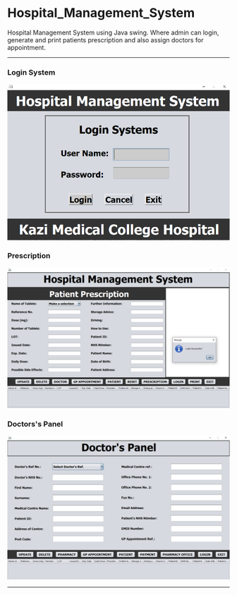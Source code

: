 # Hospital_Management_System
Hospital Management System using Java swing. Where admin can login, generate and print patients prescription and also assign doctors for appointment.


---

### Login System

![Login System](https://github.com/TaneemKazi/Hospital_Management_System/blob/main/Screenshots/Login.PNG)

### Prescription

![Prescription Page](https://github.com/TaneemKazi/Hospital_Management_System/blob/main/Screenshots/Prescription.PNG)

### Doctors's Panel

![Doctors's Panel](https://github.com/TaneemKazi/Hospital_Management_System/blob/main/Screenshots/Doctors%20Panel.PNG)

---
